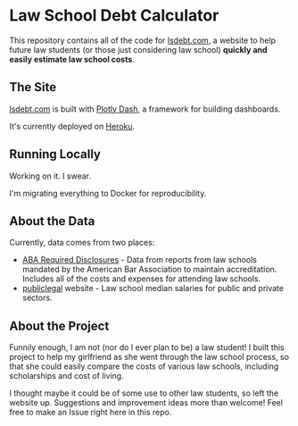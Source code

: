 # Law School Debt Calculator

This repository contains all of the code for [lsdebt.com](https://www.lsdebt.com/), a website to help future law students (or those just considering law school) **quickly and easily estimate law school costs**. 

## The Site

[lsdebt.com](https://www.lsdebt.com/) is built with [Plotly Dash](https://plotly.com/dash/), a framework for building dashboards. 

It's currently deployed on [Heroku](https://www.heroku.com/). 

## Running Locally

Working on it. I swear. 

I'm migrating everything to Docker for reproducibility. 

## About the Data

Currently, data comes from two places: 

- [ABA Required Disclosures](https://www.abarequireddisclosures.org/Disclosure509.aspx) - Data from reports from law schools mandated by the American Bar Association to maintain accreditation. Includes all of the costs and expenses for attending law schools. 
- [publiclegal](https://www.ilrg.com/rankings/law/median/1/desc/MSPrivate) website - Law school median salaries for public and private sectors. 

## About the Project

Funnily enough, I am not (nor do I ever plan to be) a law student! I built this project to help my girlfriend as she went through the law school process, so that she could easily compare the costs of various law schools, including scholarships and cost of living. 

I thought maybe it could be of some use to other law students, so left the website up. Suggestions and improvement ideas more than welcome! Feel free to make an Issue right here in this repo. 

